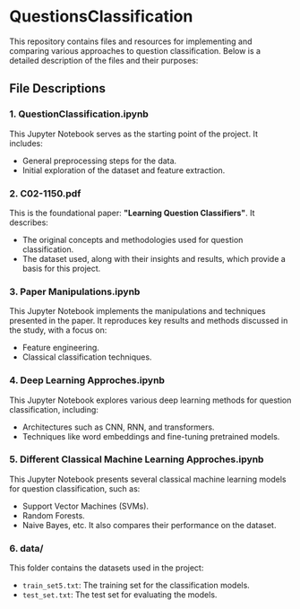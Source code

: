 # QuestionsClassification

This repository contains files and resources for implementing and comparing various approaches to question classification. Below is a detailed description of the files and their purposes:

## File Descriptions

### 1. **QuestionClassification.ipynb**
This Jupyter Notebook serves as the starting point of the project. It includes:
- General preprocessing steps for the data.
- Initial exploration of the dataset and feature extraction.

### 2. **C02-1150.pdf**
This is the foundational paper: **"Learning Question Classifiers"**. It describes:
- The original concepts and methodologies used for question classification.
- The dataset used, along with their insights and results, which provide a basis for this project.

### 3. **Paper Manipulations.ipynb**
This Jupyter Notebook implements the manipulations and techniques presented in the paper. It reproduces key results and methods discussed in the study, with a focus on:
- Feature engineering.
- Classical classification techniques.

### 4. **Deep Learning Approches.ipynb**
This Jupyter Notebook explores various deep learning methods for question classification, including:
- Architectures such as CNN, RNN, and transformers.
- Techniques like word embeddings and fine-tuning pretrained models.

### 5. **Different Classical Machine Learning Approches.ipynb**
This Jupyter Notebook presents several classical machine learning models for question classification, such as:
- Support Vector Machines (SVMs).
- Random Forests.
- Naive Bayes, etc.
It also compares their performance on the dataset.

### 6. **data/** 
This folder contains the datasets used in the project:
- `train_set5.txt`: The training set for the classification models.
- `test_set.txt`: The test set for evaluating the models.


